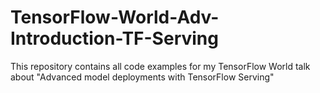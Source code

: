 # TensorFlow-World-Adv-Introduction-TF-Serving
This repository contains all code examples for my TensorFlow World talk about "Advanced model deployments with TensorFlow Serving"
